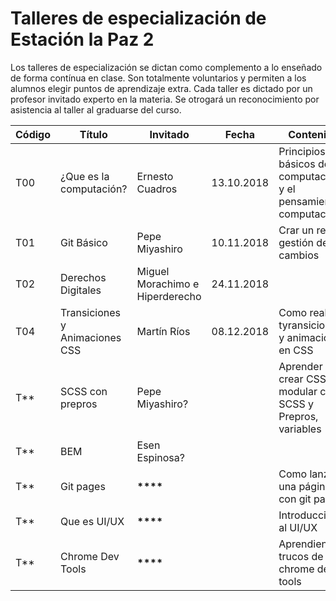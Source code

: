 # Talleres de especialización de Estación la Paz 2

Los talleres de especialización se dictan como complemento a lo enseñado de forma contínua en clase.
Son totalmente voluntarios y permiten a los alumnos elegir puntos de aprendizaje extra.
Cada taller es dictado por un profesor invitado experto en la materia.
Se otrogará un reconocimiento por asistencia al taller al graduarse del curso.

| Código | Título                         | Invitado                        | Fecha      | Contenido                                                           |
| ------ | ------------------------------ | ------------------------------- | ---------- | ------------------------------------------------------------------- |
| T00    | ¿Que es la computación?        | Ernesto Cuadros                 | 13.10.2018 | Principios básicos de la computación y el pensamiento computacional |
| T01    | Git Básico                     | Pepe Miyashiro                  | 10.11.2018 | Crar un repo y gestión de cambios                                   |
| T02    | Derechos Digitales             | Miguel Morachimo e Hiperderecho | 24.11.2018 |                                                                     |
| T04    | Transiciones y Animaciones CSS | Martín Ríos                     | 08.12.2018 | Como realizar tyransiciones y animaciones en CSS                    |
| T\*\*  | SCSS con prepros               | Pepe Miyashiro?                 |            | Aprender a crear CSS modular con SCSS y Prepros, variables          |
| T\*\*  | BEM                            | Esen Espinosa?                  |            |                                                                     | Aprender a organizar el código de forma profesional con BEM y SCSS |
| T\*\*  | Git pages                      | **\*\*\*\***                    |            | Como lanzar una página con git pages                                |
| T\*\*  | Que es UI/UX                   | **\*\*\*\***                    |            | Introducción al UI/UX                                               |
| T\*\*  | Chrome Dev Tools               | **\*\*\*\***                    |            | Aprendiendo trucos de chrome dev tools                              |

